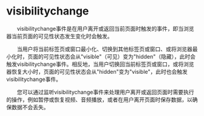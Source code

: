 # visibilitychange

　　visibilitychange事件是在用户离开或返回当前页面时触发的事件，即当浏览器当前页面的可见性状态发生变化时会触发。

　　当用户将当前标签页或窗口最小化、切换到其他标签页或窗口、或将浏览器最小化时，页面的可见性状态会从"visible"（可见）变为"hidden"（隐藏），此时会触发visibilitychange事件。相反地，当用户切换回当前标签页或窗口，或将浏览器恢复大小时，页面的可见性状态会从"hidden"变为"visible"，此时也会触发visibilitychange事件。

　　您可以通过监听visibilitychange事件来处理用户离开或返回页面时需要执行的操作，例如暂停或恢复视频、音频播放，或者在用户离开页面时保存数据，以确保数据不会丢失。
